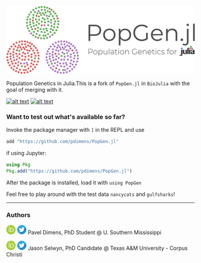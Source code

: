 ![logo](docs/img/logo.png)

Population Genetics in Julia.This is a fork of `PopGen.jl` in `BioJulia` with the goal of merging with it. 

[![alt text](https://img.shields.io/badge/docs-stable-informational?style=for-the-badge&logo=Read%20The%20Docs)](https://pdimens.github.io/PopGen.jl/) 
[![alt text](https://img.shields.io/badge/slack-join%20PopGen.jl-ff69b4?style=for-the-badge&logo=slack)](https://pdimens.github.io/PopGen.jl/community/)

### Want to test out what's available so far?
Invoke the package manager with `]` in the REPL and use
```julia
add "https://github.com/pdimens/PopGen.jl"
```
if using Jupyter:
```julia
using Pkg
Pkg.add("https://github.com/pdimens/PopGen.jl")
```

After the package is installed, load it with `using PopGen`

Feel free to play around with the test data `nancycats` and `gulfsharks`!

---------

### Authors

[![alt text](docs/img/orcid.png)](https://orcid.org/0000-0003-3823-0373) [![alt text](docs/img/twitter.png)](https://twitter.com/PVDimens) Pavel Dimens, PhD Student @ U. Southern Mississippi

[![alt text](docs/img/orcid.png)](http://orcid.org/0000-0002-9100-217X) [![alt text](docs/img/twitter.png)](https://twitter.com/JasonSelwyn) Jason Selwyn, PhD Candidate @ Texas A&M University - Corpus Christi 

